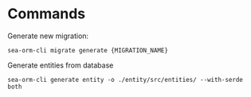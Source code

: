 # Commands
Generate new migration:
```shell
sea-orm-cli migrate generate {MIGRATION_NAME}
```
Generate entities from database
```shell
sea-orm-cli generate entity -o ./entity/src/entities/ --with-serde both
```
